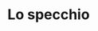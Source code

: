 ---
layout: post
title: Lo specchio
director: Andrej Tarkovskij
year: 1975
cover: https://images.mubicdn.net/images/film/397/cache-28828-1682351611/image-w1280.jpg
sas: true
---